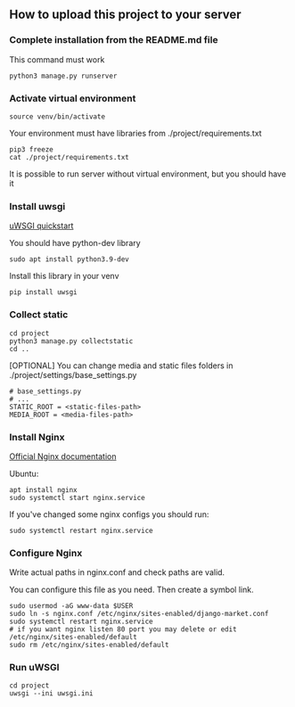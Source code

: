 ## How to upload this project to your server

### Complete installation from the README.md file

This command must work

```shell
python3 manage.py runserver
```

### Activate virtual environment

```shell
source venv/bin/activate
```

Your environment must have libraries from ./project/requirements.txt

```shell
pip3 freeze
cat ./project/requirements.txt
```

It is possible to run server without virtual environment, but you should have it

### Install uwsgi

[uWSGI quickstart](https://uwsgi-docs.readthedocs.io/en/latest/WSGIquickstart.html)

You should have python-dev library

```shell
sudo apt install python3.9-dev
```

Install this library in your venv

```shell
pip install uwsgi
```

### Collect static

```shell
cd project
python3 manage.py collectstatic
cd ..
```

[OPTIONAL] You can change media and static files folders in ./project/settings/base_settings.py

```text
# base_settings.py
# ...
STATIC_ROOT = <static-files-path>
MEDIA_ROOT = <media-files-path>
```

### Install Nginx

[Official Nginx documentation](https://www.nginx.com/resources/wiki/start/topics/tutorials/install/)

Ubuntu:

```shell
apt install nginx
sudo systemctl start nginx.service
```

If you've changed some nginx configs you should run:

```shell
sudo systemctl restart nginx.service
```

### Configure Nginx

Write actual paths in nginx.conf and check paths are valid.

You can configure this file as you need. Then create a symbol link.

```shell
sudo usermod -aG www-data $USER
sudo ln -s nginx.conf /etc/nginx/sites-enabled/django-market.conf
sudo systemctl restart nginx.service
# if you want nginx listen 80 port you may delete or edit /etc/nginx/sites-enabled/default
sudo rm /etc/nginx/sites-enabled/default
```


### Run uWSGI

```shell
cd project
uwsgi --ini uwsgi.ini
```
